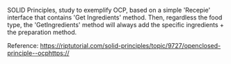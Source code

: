 SOLID Principles, study to exemplify OCP, based on a simple 'Recepie' interface that contains 'Get Ingredients' method.
Then, regardless the food type, the 'GetIngredients' method will always add the specific ingredients + the preparation method.

Reference:
https://riptutorial.com/solid-principles/topic/9727/openclosed-principle--ocphttps://

